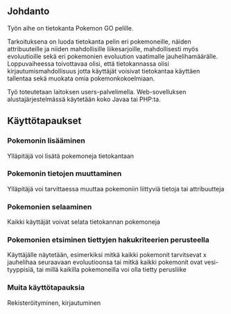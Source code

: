 ## Johdanto

Työn aihe on tietokanta Pokemon GO pelille.

Tarkoituksena on luoda tietokanta pelin eri pokemoneille, näiden attribuuteille ja niiden mahdollisille liikesarjoille, 
mahdollisesti myös evoluutioille sekä eri pokemonien evoluution vaatimalle jauhelihamäärälle.
Loppuvaiheessa toivottavaa olisi, että tietokannassa olisi kirjautumismahdollisuus jotta käyttäjät voisivat tietokantaa käyttäen
tallentaa sekä muokata omia pokemonkokoelmiaan.

Työ toteutetaan laitoksen users-palvelimella. Web-sovelluksen alustajärjestelmässä käytetään koko Javaa tai PHP:ta.

## Käyttötapaukset

### Pokemonin lisääminen
  Ylläpitäjä voi lisätä pokemoneja tietokantaan

### Pokemonin tietojen muuttaminen
  Ylläpitäjä voi tarvittaessa muuttaa pokemoniin liittyviä tietoja tai attribuutteja

### Pokemonien selaaminen
  Kaikki käyttäjät voivat selata tietokannan pokemoneja

### Pokemonien etsiminen tiettyjen hakukriteerien perusteella
  Käyttäjälle näytetään, esimerkiksi mitkä kaikki pokemonit tarvitsevat x jauhelihaa seuraavaan evoluutioonsa tai mitkä
  kaikki pokemonit ovat vesi-tyyppisiä, tai millä kaikilla pokemoneilla voi olla tietty perusliike

### Muita käyttötapauksia
  Rekisteröityminen, kirjautuminen
